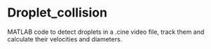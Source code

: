# Droplet_collision
MATLAB code to detect droplets in a .cine video file, track them and calculate their velocities and diameters.
